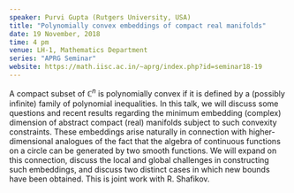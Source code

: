 ```yaml
---
speaker: Purvi Gupta (Rutgers University, USA)
title: "Polynomially convex embeddings of compact real manifolds"
date: 19 November, 2018
time: 4 pm
venue: LH-1, Mathematics Department
series: "APRG Seminar"
website: https://math.iisc.ac.in/~aprg/index.php?id=seminar18-19
---
```


A compact subset of $\mathbb{C}^n$ is polynomially convex if it is
defined by a (possibly infinite) family of polynomial inequalities.
In this talk, we will discuss some questions and recent results
regarding the minimum embedding (complex) dimension of abstract
compact (real) manifolds subject to such convexity constraints.
These embeddings arise naturally in connection with higher-dimensional
analogues of the fact that the algebra of continuous functions on
a circle can be generated by two smooth functions. We will expand
on this connection, discuss the local and global challenges in
constructing such embeddings, and discuss two distinct cases in
which new bounds have been obtained. This is joint work with R. Shafikov.
